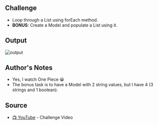 ## Challenge
- Loop through a List using forEach method.
- **BONUS**: Create a Model and populate a List using it. 


## Output

![output](https://github.com/jscastanos/TCWeeklyChallenges/blob/master/1%20-%20Foreach/output.JPG)

## Author's Notes
- Yes, I watch One Piece 😀
- The bonus task is to have a Model with 2 string values, but I have 4 (3 strings and 1 boolean).


## Source
- [📺 YouTube](https://www.youtube.com/watch?v=pxdwwgIja5Q&list=PLLWMQd6PeGY1VcJGocm1wwtFCZUrh2sc9) - Challenge Video

